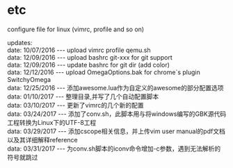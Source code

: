 # etc
configure file for linux (vimrc, profile and so on)


updates:  
	date: 10/07/2016	--- upload vimrc profile qemu.sh  
	data: 12/09/2016	--- upload bashrc git-xxx for git support    
	data: 12/09/2016	--- update bashrc for git dir (add color)  
	data: 12/12/2016	--- upload OmegaOptions.bak for chrome`s plugin SwitchyOmega  
	data: 12/25/2016	--- 添加awesome.lua作为自定义的awesome的部分配置选项  
	data: 01/10/2017	--- 整理目录,并写了几个自动配置脚本  
	data: 03/10/2017	--- 更新了vimrc的几个新的配置  
	data: 03/24/2017	--- 添加了conv.sh，此脚本用与将windows编写的GBK源代码工程转换为Linux下的UTF-8工程  
	data: 03/29/2017	--- 添加cscope相关信息，并上传vim user manual的pdf文档以及其详细解释reference  
	data: 03/31/2017	--- 为conv.sh脚本的iconv命令增加-c参数，遇到无法解析的符号就跳过  
